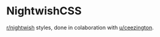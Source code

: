 # NightwishCSS

[r/nightwish](https://www.reddit.com/r/nightwish/) styles, done in colaboration with [u/ceezington](https://www.reddit.com/user/ceezington).